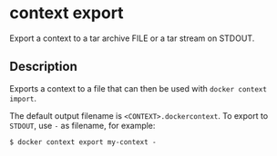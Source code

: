 # context export

<!---MARKER_GEN_START-->
Export a context to a tar archive FILE or a tar stream on STDOUT.


<!---MARKER_GEN_END-->

## Description

Exports a context to a file that can then be used with `docker context import`.

The default output filename is `<CONTEXT>.dockercontext`. To export to `STDOUT`, 
use `-` as filename, for example:

```console
$ docker context export my-context -
```
